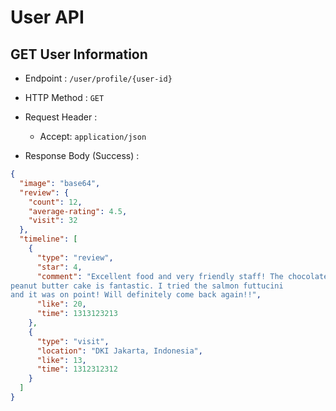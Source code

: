 # User API

## GET User Information

- Endpoint : `/user/profile/{user-id}`
- HTTP Method : `GET`

- Request Header :

  - Accept: `application/json`

- Response Body (Success) :

```json
{
  "image": "base64",
  "review": {
    "count": 12,
    "average-rating": 4.5,
    "visit": 32
  },
  "timeline": [
    {
      "type": "review",
      "star": 4,
      "comment": "Excellent food and very friendly staff! The chocolate
peanut butter cake is fantastic. I tried the salmon futtucini
and it was on point! Will definitely come back again!!",
      "like": 20,
      "time": 1313123213
    },
    {
      "type": "visit",
      "location": "DKI Jakarta, Indonesia",
      "like": 13,
      "time": 1312312312
    }
  ]
}
```

